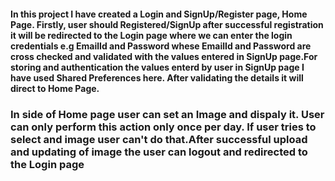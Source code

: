 <h4>In this project I have created a Login and SignUp/Register page, Home Page.  Firstly, user should Registered/SignUp after successful registration it will be redirected to the Login page where we can enter the login credentials e.g EmailId and Password whese EmailId and Password are cross checked and validated with the values entered in SignUp page.For storing and authentication the values enterd by user in SignUp page I have used Shared Preferences here. After validating the details it will direct to Home Page.</h4>

<h3>In side of Home page user can set an Image and dispaly it. User can only perform this action only once per day. If user tries to select and image user can't do that.After successful upload and updating of image the user can logout and redirected to the Login page </h3>
